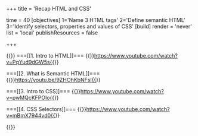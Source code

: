 +++
title = 'Recap HTML and CSS'

time = 40
[objectives]
    1='Name 3 HTML tags'
    2='Define semantic HTML'
    3='Identify selectors, properties and values of CSS'
[build]
  render = 'never'
  list = 'local'
  publishResources = false

+++

{{<tabs name="HTML and CSS basics">}}
===[[1. Intro to HTML]]===
{{<youtube>}}https://www.youtube.com/watch?v=PqYud9dGW5s{{</youtube>}}

===[[2. What is Semantic HTML]]===
{{<youtube>}}https://youtu.be/9ZHOhKbNFsI{{</youtube>}}

===[[3. Intro to CSS]]===
{{<youtube>}}https://www.youtube.com/watch?v=pwMQcKFPOlo{{</youtube>}}

===[[4. CSS Selectors]]===
{{<youtube>}}https://www.youtube.com/watch?v=mBmX7944vd0{{</youtube>}}

{{</tabs>}}
